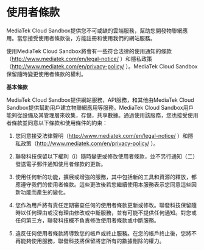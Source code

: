 # 使用者條款


MediaTek Cloud Sandbox提供您不可或缺的雲端服務，幫助您開發物聯網應用。當您接受使用者條款後，方能註冊和使用我們的網站服務。

使用MediaTek Cloud Sandbox將會有一些符合法律的使用通知的條款（http://www.mediatek.com/en/legal-notice/ ）和隱私政策（http://www.mediatek.com/en/privacy-policy/ ）。MediaTek Cloud Sandbox保留隨時變更使用者條款的權利。


**基本條款**

MediaTek Cloud Sandbox提供網站服務，API服務，和其他由MediaTek Cloud Sandbox提供幫助用戶建立物聯網應用等服務。MediaTek Cloud Sandbox用戶能夠從設備及其管理層來收集，存儲，共享數據。通過使用該服務，您也接受使用者條款並同意以下條款和使用條件的約束：

1. 您同意接受法律聲明（http://www.mediatek.com/en/legal-notice/ ）和隱私政策（http://www.mediatek.com/en/privacy-policy/ ）。
2. 聯發科技保留以下權利（i）隨時變更或修改使用者條款，並不另行通知（二）發送電子郵件通知使用者條款的更新。


3. 使用任何新的功能，擴展或增強的服務，其中包括新的工具和資源的釋放，都應遵守我們的使用者條款。這些更改後若您繼續使用本服務表示您同意這些因新功能而產生的變化。

4. 您作為用戶將有責任定期審查任何的使用者條款更新或修改。聯發科技保留隨時以任何理由或沒有理由修改或中斷服務，並有可能不提供任何通知。對您或任何第三方，聯發科技概不負責修改使用者條款或中斷服務。

5. 違反任何使用者條款將導致您的帳戶或終止服務。在您的帳戶終止後，您將不再能夠使用服務，聯發科技將保留將您所有的數據刪除的權力。
